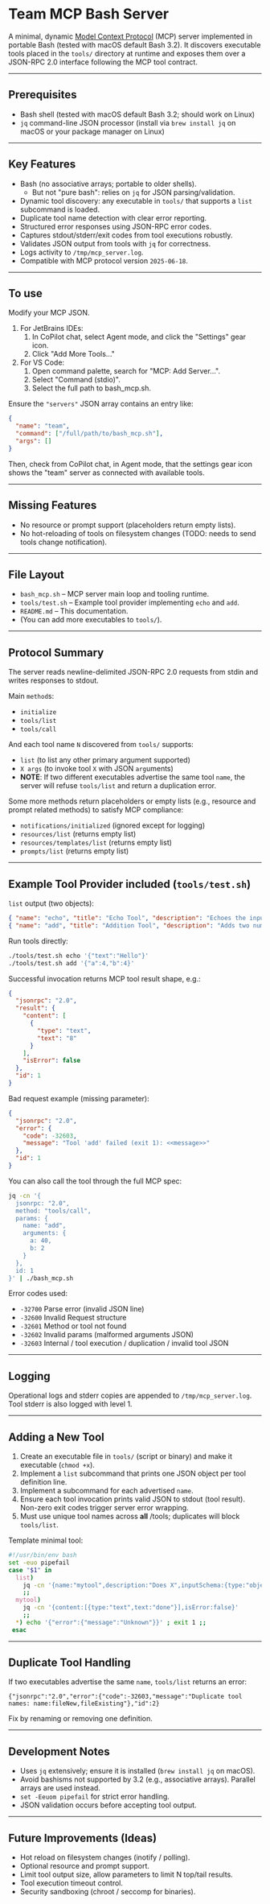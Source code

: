 # Team MCP Bash Server

A minimal, dynamic [Model Context Protocol](https://modelcontextprotocol.io/) (MCP) server implemented in portable Bash (tested with macOS default Bash 3.2). It discovers executable tools placed in the `tools/` directory at runtime and exposes them over a JSON-RPC 2.0 interface following the MCP tool contract.

---
## Prerequisites
- Bash shell (tested with macOS default Bash 3.2; should work on Linux)
- `jq` command-line JSON processor (install via `brew install jq` on macOS or your package manager on Linux)

---
## Key Features
- Bash (no associative arrays; portable to older shells).
  - But not "pure bash": relies on `jq` for JSON parsing/validation.
- Dynamic tool discovery: any executable in `tools/` that supports a `list` subcommand is loaded.
- Duplicate tool name detection with clear error reporting.
- Structured error responses using JSON-RPC error codes.
- Captures stdout/stderr/exit codes from tool executions robustly.
- Validates JSON output from tools with `jq` for correctness.
- Logs activity to `/tmp/mcp_server.log`.
- Compatible with MCP protocol version `2025-06-18`.

---
## To use
Modify your MCP JSON. 
1. For JetBrains IDEs:
   1. In CoPilot chat, select Agent mode, and click the "Settings" gear icon.
   2. Click "Add More Tools..."
2. For VS Code:
   1. Open command palette, search for "MCP: Add Server...".
   2. Select "Command (stdio)".
   3. Select the full path to bash_mcp.sh.

Ensure the `"servers"` JSON array contains an entry like:
```json
{
  "name": "team",
  "command": ["/full/path/to/bash_mcp.sh"],
  "args": []
}
```

Then, check from CoPilot chat, in Agent mode, that the settings gear icon shows the "team" server as connected with
available tools.

---
## Missing Features
- No resource or prompt support (placeholders return empty lists).
- No hot-reloading of tools on filesystem changes (TODO: needs to send tools change notification).

---
## File Layout
- `bash_mcp.sh` – MCP server main loop and tooling runtime.
- `tools/test.sh` – Example tool provider implementing `echo` and `add`.
- `README.md` – This documentation.
- (You can add more executables to `tools/`).

---
## Protocol Summary
The server reads newline-delimited JSON-RPC 2.0 requests from stdin and writes responses to stdout.

Main `method`s:
- `initialize`
- `tools/list`
- `tools/call`

And each tool name `N` discovered from `tools/` supports:
- `list` (to list any other primary argument supported)
- `X args` (to invoke tool `X` with JSON `arg`uments)
- **NOTE**: If two different executables advertise the same tool `name`, the server will refuse `tools/list` and return
  a duplication error.

Some more methods return placeholders or empty lists (e.g., resource and prompt related methods)
to satisfy MCP compliance:
- `notifications/initialized` (ignored except for logging)
- `resources/list` (returns empty list)
- `resources/templates/list` (returns empty list)
- `prompts/list` (returns empty list)

---
## Example Tool Provider included (`tools/test.sh`)
`list` output (two objects):
```json
{ "name": "echo", "title": "Echo Tool", "description": "Echoes the input text.", "inputSchema": { "type": "object", "properties": { "text": { "type": "string" } }, "required": ["text"] } }
{ "name": "add", "title": "Addition Tool", "description": "Adds two numbers.", "inputSchema": { "type": "object", "properties": { "a": { "type": "number" }, "b": { "type": "number" } }, "required": ["a","b"] } }
```

Run tools directly:
```bash
./tools/test.sh echo '{"text":"Hello"}'
./tools/test.sh add '{"a":4,"b":4}'
```

Successful invocation returns MCP tool result shape, e.g.:
```json
{
  "jsonrpc": "2.0",
  "result": {
    "content": [
      {
        "type": "text",
        "text": "8"
      }
    ],
    "isError": false
  },
  "id": 1
}
```

Bad request example (missing parameter):
```json
{
  "jsonrpc": "2.0",
  "error": {
    "code": -32603,
    "message": "Tool 'add' failed (exit 1): <<message>>"
  },
  "id": 1
}
```

You can also call the tool through the full MCP spec:
```bash
jq -cn '{
  jsonrpc: "2.0",
  method: "tools/call",
  params: {
    name: "add",
    arguments: {
      a: 40,
      b: 2
    }
  },
  id: 1
}' | ./bash_mcp.sh
```

Error codes used:
- `-32700` Parse error (invalid JSON line)
- `-32600` Invalid Request structure
- `-32601` Method or tool not found
- `-32602` Invalid params (malformed arguments JSON)
- `-32603` Internal / tool execution / duplication / invalid tool JSON

---
## Logging
Operational logs and stderr copies are appended to `/tmp/mcp_server.log`. Tool stderr is also logged with level 1.

---
## Adding a New Tool
1. Create an executable file in `tools/` (script or binary) and make it executable (`chmod +x`).
2. Implement a `list` subcommand that prints one JSON object per tool definition line.
3. Implement a subcommand for each advertised `name`.
4. Ensure each tool invocation prints valid JSON to stdout (tool result). Non-zero exit codes trigger server error wrapping.
5. Must use unique tool names across **all** /tools; duplicates will block `tools/list`.

Template minimal tool:
```bash
#!/usr/bin/env bash
set -euo pipefail
case "$1" in
  list)
    jq -cn '{name:"mytool",description:"Does X",inputSchema:{type:"object",properties:{},required:[]}}'
    ;;
  mytool)
    jq -cn '{content:[{type:"text",text:"done"}],isError:false}'
    ;;
  *) echo '{"error":{"message":"Unknown"}}' ; exit 1 ;;
 esac
```

---
## Duplicate Tool Handling
If two executables advertise the same `name`, `tools/list` returns an error:
```
{"jsonrpc":"2.0","error":{"code":-32603,"message":"Duplicate tool names: name:fileNew,fileExisting"},"id":2}
```
Fix by renaming or removing one definition.

---
## Development Notes
- Uses `jq` extensively; ensure it is installed (`brew install jq` on macOS).
- Avoid bashisms not supported by 3.2 (e.g., associative arrays). Parallel arrays are used instead.
- `set -Eeuom pipefail` for strict error handling.
- JSON validation occurs before accepting tool output.

---
## Future Improvements (Ideas)
- Hot reload on filesystem changes (inotify / polling).
- Optional resource and prompt support.
- Limit tool output size, allow parameters to limit N top/tail results.
- Tool execution timeout control.
- Security sandboxing (chroot / seccomp for binaries).
